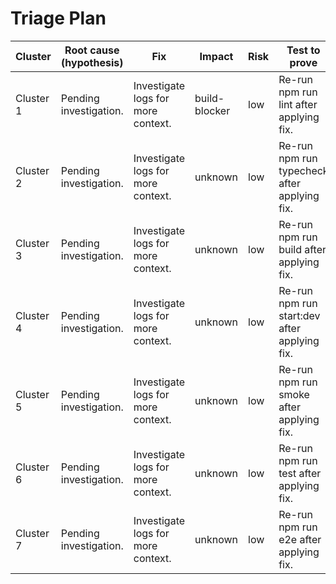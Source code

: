 # Triage Plan

| Cluster | Root cause (hypothesis) | Fix | Impact | Risk | Test to prove |
| --- | --- | --- | --- | --- | --- |
| Cluster 1 | Pending investigation. | Investigate logs for more context. | build-blocker | low | Re-run npm run lint after applying fix. |
| Cluster 2 | Pending investigation. | Investigate logs for more context. | unknown | low | Re-run npm run typecheck after applying fix. |
| Cluster 3 | Pending investigation. | Investigate logs for more context. | unknown | low | Re-run npm run build after applying fix. |
| Cluster 4 | Pending investigation. | Investigate logs for more context. | unknown | low | Re-run npm run start:dev after applying fix. |
| Cluster 5 | Pending investigation. | Investigate logs for more context. | unknown | low | Re-run npm run smoke after applying fix. |
| Cluster 6 | Pending investigation. | Investigate logs for more context. | unknown | low | Re-run npm run test after applying fix. |
| Cluster 7 | Pending investigation. | Investigate logs for more context. | unknown | low | Re-run npm run e2e after applying fix. |

